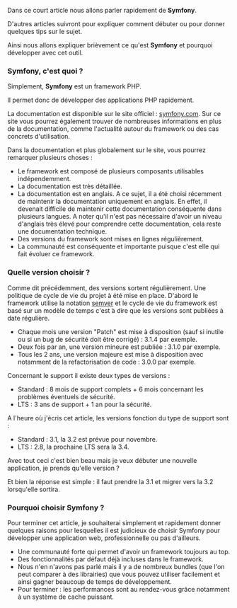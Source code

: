 Dans ce court article nous allons parler rapidement de **Symfony**.

D'autres articles suivront pour expliquer comment débuter ou pour donner quelques tips sur le sujet.

Ainsi nous allons expliquer brièvement ce qu'est **Symfony** et pourquoi développer avec cet outil.


### Symfony, c'est quoi ?

Simplement, **Symfony** est un framework PHP.

Il permet donc de développer des applications PHP rapidement.

La documentation est disponible sur le site officiel : [symfony.com](http://symfony.com). Sur ce site vous pourrez également trouver de nombreuses informations en plus de la documentation, comme l'actualité autour du framework ou des cas concrets d'utilisation.

Dans la documentation et plus globalement sur le site, vous pourrez remarquer plusieurs choses :

* Le framework est composé de plusieurs composants utilisables indépendemment.
* La documentation est très détaillée.
* La documentation est en anglais. A ce sujet, il a été choisi récemment de maintenir la documentation uniquement en anglais. En effet, il devenait difficile de maintenir cette documentation conséquente dans plusieurs langues. A noter qu'il n'est pas nécessaire d'avoir un niveau d'anglais très élevé pour comprendre cette documentation, cela reste une documentation technique.
* Des versions du framework sont mises en lignes régulièrement.
* La communauté est conséquente et importante puisque c'est elle qui fait évoluer ce framework.


### Quelle version choisir ?

Comme dit précédemment, des versions sortent régulièrement. Une politique de cycle de vie du projet à été mise en place.
D'abord le framework utilise la notation [semver](http://semver.org) et le cycle de vie du framework est basé sur un modèle de temps c'est à dire que les versions sont publiées à date régulière.

* Chaque mois une version "Patch" est mise à disposition (sauf si inutile ou si un bug de sécurité doit être corrigé) : 3.1.4 par exemple.
* Deux fois par an, une version mineure est publiée : 3.1.0 par exemple.
* Tous les 2 ans, une version majeure est mise à disposition avec notamment de la refactorisation de code : 3.0.0 par exemple.


Concernant le support il existe deux types de versions :

* Standard : 8 mois de support complets + 6 mois concernant les problèmes éventuels de sécurité.
* LTS :  3 ans de support + 1 an pour la sécurité.

A l'heure où j'écris cet article, les versions fonction du type de support sont :

* Standard : 3.1, la 3.2 est prévue pour novembre.
* LTS : 2.8, la prochaine LTS sera la 3.4.


Avec tout ceci c'est bien beau mais je veux débuter une nouvelle application, je prends qu'elle version ?

Et bien la réponse est simple : il faut prendre la 3.1 et migrer vers la 3.2 lorsqu'elle sortira.



### Pourquoi choisir Symfony ?

Pour terminer cet article, je souhaiterai simplement et rapidement donner quelques raisons pour lesquelles il est judicieux de choisir Symfony pour développer une application web, professionnelle ou pas d'ailleurs.

* Une communauté forte qui permet d'avoir un framework toujours au top.
* Des fonctionnalités par défaut déjà incluses dans le framework.
* Nous n'en n'avons pas parlé mais il y a de nombreux bundles (que l'on peut comparer à des librairies) que vous pouvez utiliser facilement et ainsi gagner beaucoup de temps de développement.
* Pour terminer : les performances sont au rendez-vous grâce notamment à un système de cache puissant.
